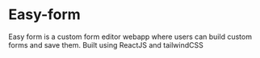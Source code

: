 # Easy-form
Easy form is a custom form editor webapp where users can build custom forms and save them. Built using ReactJS and tailwindCSS
